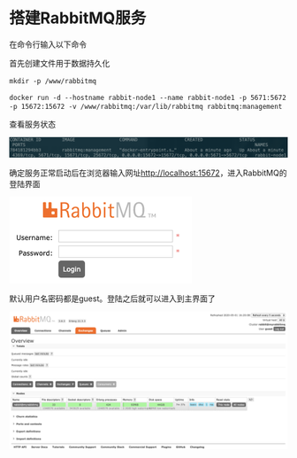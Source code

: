 # 搭建RabbitMQ服务

在命令行输入以下命令

首先创建文件用于数据持久化

```text
mkdir -p /www/rabbitmq
```

```text
docker run -d --hostname rabbit-node1 --name rabbit-node1 -p 5671:5672 -p 15672:15672 -v /www/rabbitmq:/var/lib/rabbitmq rabbitmq:management
```

查看服务状态

![](../.gitbook/assets/image%20%281%29.png)

确定服务正常启动后在浏览器输入网址[http://localhost:15672](http://localhost:15672/#/)，进入RabbitMQ的登陆界面

![](../.gitbook/assets/image%20%2810%29.png)

默认用户名密码都是guest。登陆之后就可以进入到主界面了

![](../.gitbook/assets/image%20%2812%29.png)



